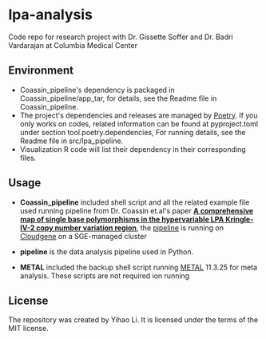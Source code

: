 # lpa-analysis

Code repo for research project with Dr. Gissette Soffer and Dr. Badri Vardarajan at Columbia Medical Center

## Environment

 - Coassin_pipeline's dependency is packaged in Coassin_pipeline/app_tar, for details, see the Readme file in Coassin_pipeline.
 - The project's dependencies and releases are managed by [Poetry](https://python-poetry.org/). If you only works on codes, related information can be found at pyproject.toml under section tool.poetry.dependencies, For running details, see the Readme file in src/lpa_pipeline.
 - Visualization R code will list their dependency in their corresponding files.


## Usage

- **Coassin_pipeline** included shell script and all the related example file used running pipeline from Dr. Coassin et.al's paper [**A comprehensive map of single base polymorphisms in the hypervariable LPA Kringle-IV-2 copy number variation region**](https://www.ncbi.nlm.nih.gov/pmc/articles/PMC6314250/), the [pipeline](https://github.com/genepi/lpa-pipeline) is running on [Cloudgene](http://www.cloudgene.io/) on a SGE-managed cluster

- **pipeline** is the data analysis pipeline used in Python.

- **METAL** included the backup shell script running [METAL](https://github.com/statgen/METAL) 11.3.25 for meta analysis. These scripts are not required ion running

## License

The repository was created by Yihao Li. It is licensed under the terms of the MIT license.
